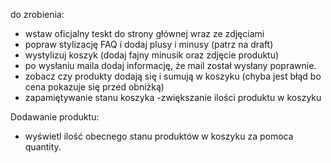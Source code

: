 do zrobienia:
- wstaw oficjalny teskt do strony głównej wraz ze zdjęciami
- popraw stylizację FAQ i dodaj plusy i minusy (patrz na draft)
- wystylizuj koszyk (dodaj fajny minusik oraz zdjęcie produktu)
- po wysłaniu maila dodaj informację, że mail został wysłany poprawnie.
- zobacz czy produkty dodają się i sumują w koszyku (chyba jest błąd bo cena pokazuje się przed obniżką)
- zapamiętywanie stanu koszyka
-zwiększanie ilości produktu w koszyku



Dodawanie produktu:
- wyświetl ilość obecnego stanu produktów w koszyku za pomoca quantity.
